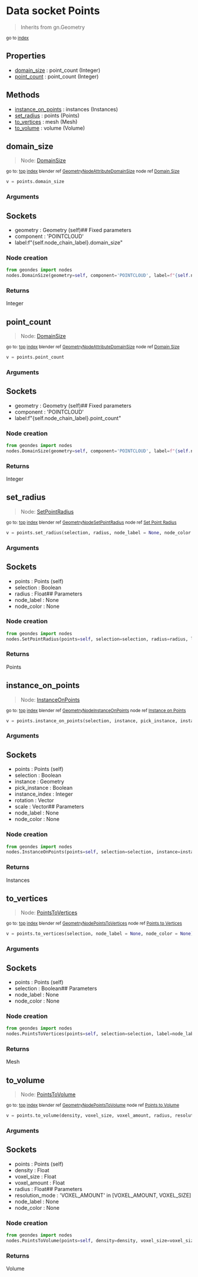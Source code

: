 
# Data socket Points

> Inherits from gn.Geometry
  
<sub>go to [index](/docs/index.md)</sub>



## Properties

- [domain_size](#domain_size) : point_count (Integer)
- [point_count](#point_count) : point_count (Integer)

## Methods

- [instance_on_points](#instance_on_points) : instances (Instances)
- [set_radius](#set_radius) : points (Points)
- [to_vertices](#to_vertices) : mesh (Mesh)
- [to_volume](#to_volume) : volume (Volume)

## domain_size

> Node: [DomainSize](/docs/nodes/DomainSize.md)
  
<sub>go to: [top](#data-socket-points) [index](/docs/index.md)
blender ref [GeometryNodeAttributeDomainSize](https://docs.blender.org/api/current/bpy.types.GeometryNodeAttributeDomainSize.html)
node ref [Domain Size](https://docs.blender.org/manual/en/latest/modeling/geometry_nodes/attribute/domain_size.html) </sub>
                          
```python
v = points.domain_size
```

### Arguments

## Sockets
- geometry : Geometry (self)## Fixed parameters
- component : 'POINTCLOUD'
- label:f"{self.node_chain_label}.domain_size"

### Node creation

```python
from geondes import nodes
nodes.DomainSize(geometry=self, component='POINTCLOUD', label=f"{self.node_chain_label}.domain_size")
```

### Returns

Integer


## point_count

> Node: [DomainSize](/docs/nodes/DomainSize.md)
  
<sub>go to: [top](#data-socket-points) [index](/docs/index.md)
blender ref [GeometryNodeAttributeDomainSize](https://docs.blender.org/api/current/bpy.types.GeometryNodeAttributeDomainSize.html)
node ref [Domain Size](https://docs.blender.org/manual/en/latest/modeling/geometry_nodes/attribute/domain_size.html) </sub>
                          
```python
v = points.point_count
```

### Arguments

## Sockets
- geometry : Geometry (self)## Fixed parameters
- component : 'POINTCLOUD'
- label:f"{self.node_chain_label}.point_count"

### Node creation

```python
from geondes import nodes
nodes.DomainSize(geometry=self, component='POINTCLOUD', label=f"{self.node_chain_label}.point_count")
```

### Returns

Integer


## set_radius

> Node: [SetPointRadius](/docs/nodes/SetPointRadius.md)
  
<sub>go to: [top](#data-socket-points) [index](/docs/index.md)
blender ref [GeometryNodeSetPointRadius](https://docs.blender.org/api/current/bpy.types.GeometryNodeSetPointRadius.html)
node ref [Set Point Radius](https://docs.blender.org/manual/en/latest/modeling/geometry_nodes/point/set_point_radius.html) </sub>
                          
```python
v = points.set_radius(selection, radius, node_label = None, node_color = None)
```

### Arguments

## Sockets
- points : Points (self)
- selection : Boolean
- radius : Float## Parameters
- node_label : None
- node_color : None

### Node creation

```python
from geondes import nodes
nodes.SetPointRadius(points=self, selection=selection, radius=radius, label=node_label, node_color=node_color)
```

### Returns

Points


## instance_on_points

> Node: [InstanceOnPoints](/docs/nodes/InstanceOnPoints.md)
  
<sub>go to: [top](#data-socket-points) [index](/docs/index.md)
blender ref [GeometryNodeInstanceOnPoints](https://docs.blender.org/api/current/bpy.types.GeometryNodeInstanceOnPoints.html)
node ref [Instance on Points](https://docs.blender.org/manual/en/latest/modeling/geometry_nodes/instances/instance_on_points.html) </sub>
                          
```python
v = points.instance_on_points(selection, instance, pick_instance, instance_index, rotation, scale, node_label = None, node_color = None)
```

### Arguments

## Sockets
- points : Points (self)
- selection : Boolean
- instance : Geometry
- pick_instance : Boolean
- instance_index : Integer
- rotation : Vector
- scale : Vector## Parameters
- node_label : None
- node_color : None

### Node creation

```python
from geondes import nodes
nodes.InstanceOnPoints(points=self, selection=selection, instance=instance, pick_instance=pick_instance, instance_index=instance_index, rotation=rotation, scale=scale, label=node_label, node_color=node_color)
```

### Returns

Instances


## to_vertices

> Node: [PointsToVertices](/docs/nodes/PointsToVertices.md)
  
<sub>go to: [top](#data-socket-points) [index](/docs/index.md)
blender ref [GeometryNodePointsToVertices](https://docs.blender.org/api/current/bpy.types.GeometryNodePointsToVertices.html)
node ref [Points to Vertices](https://docs.blender.org/manual/en/latest/modeling/geometry_nodes/point/points_to_vertices.html) </sub>
                          
```python
v = points.to_vertices(selection, node_label = None, node_color = None)
```

### Arguments

## Sockets
- points : Points (self)
- selection : Boolean## Parameters
- node_label : None
- node_color : None

### Node creation

```python
from geondes import nodes
nodes.PointsToVertices(points=self, selection=selection, label=node_label, node_color=node_color)
```

### Returns

Mesh


## to_volume

> Node: [PointsToVolume](/docs/nodes/PointsToVolume.md)
  
<sub>go to: [top](#data-socket-points) [index](/docs/index.md)
blender ref [GeometryNodePointsToVolume](https://docs.blender.org/api/current/bpy.types.GeometryNodePointsToVolume.html)
node ref [Points to Volume](https://docs.blender.org/manual/en/latest/modeling/geometry_nodes/point/points_to_volume.html) </sub>
                          
```python
v = points.to_volume(density, voxel_size, voxel_amount, radius, resolution_mode, node_label = None, node_color = None)
```

### Arguments

## Sockets
- points : Points (self)
- density : Float
- voxel_size : Float
- voxel_amount : Float
- radius : Float## Parameters
- resolution_mode : 'VOXEL_AMOUNT' in [VOXEL_AMOUNT, VOXEL_SIZE]
- node_label : None
- node_color : None

### Node creation

```python
from geondes import nodes
nodes.PointsToVolume(points=self, density=density, voxel_size=voxel_size, voxel_amount=voxel_amount, radius=radius, resolution_mode=resolution_mode, label=node_label, node_color=node_color)
```

### Returns

Volume

